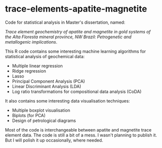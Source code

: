 # trace-elements-apatite-magnetite
Code for statistical analysis in Master's dissertation, named: 

*Trace element geochemistry of apatite and magnetite in gold systems of the Alta Floresta mineral province, NW Brazil: Petrogenetic and metallogenic implications*.


This R code contains some interesting machine learning algorithms for statistical analysis of geochemical data:
- Multiple linear regression
- Ridge regression
- Lasso
- Principal Component Analysis (PCA)
- Linear Discriminant Analysis (LDA)
- Log ratio transformations for compositional data analysis (CoDA)

It also contains some interesting data visualisation techniques:
- Multiple boxplot visualisation
- Biplots (for PCA)
- Design of petrological diagrams

Most of the code is interchangeable between apatite and magnetite trace element data.
The code is still a bit of a mess. I wasn't planning to publish it. But I will polish it up occasionally, where needed.
